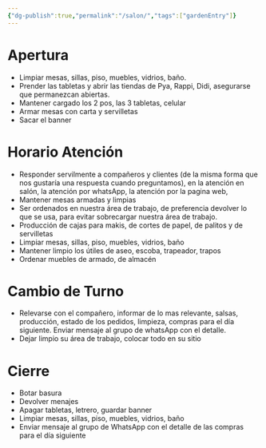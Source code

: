 ```yaml
---
{"dg-publish":true,"permalink":"/salon/","tags":["gardenEntry"]}
---
```



# Apertura

- Limpiar mesas, sillas, piso, muebles, vidrios, baño.
- Prender las tabletas y abrir las tiendas de Pya, Rappi, Didi, asegurarse que permanezcan abiertas.
- Mantener cargado los 2 pos, las 3 tabletas, celular
- Armar mesas con carta y servilletas
- Sacar el banner

# Horario Atención

- Responder servilmente a compañeros y clientes (de la misma forma que nos gustaría una respuesta cuando preguntamos), en la atención en salón, la atención por whatsApp, la atención por la pagina web,
- Mantener mesas armadas y limpias
- Ser ordenados en nuestra área de trabajo, de preferencia devolver lo que se usa, para evitar sobrecargar nuestra área de trabajo.
- Producción de cajas para makis, de cortes de papel, de palitos y de servilletas
- Limpiar mesas, sillas, piso, muebles, vidrios, baño
- Mantener limpio los útiles de aseo, escoba, trapeador, trapos
- Ordenar muebles de armado, de almacén

# Cambio de Turno

- Relevarse con el compañero, informar de lo mas relevante, salsas, producción, estado de los pedidos, limpieza, compras para el día siguiente. Enviar mensaje al grupo de whatsApp con el detalle.
- Dejar limpio su área de trabajo, colocar todo en su sitio

# Cierre

- Botar basura
- Devolver menajes
- Apagar tabletas, letrero, guardar banner
- Limpiar mesas, sillas, piso, muebles, vidrios, baño
- Enviar mensaje al grupo de WhatsApp con el detalle de las compras para el día siguiente





